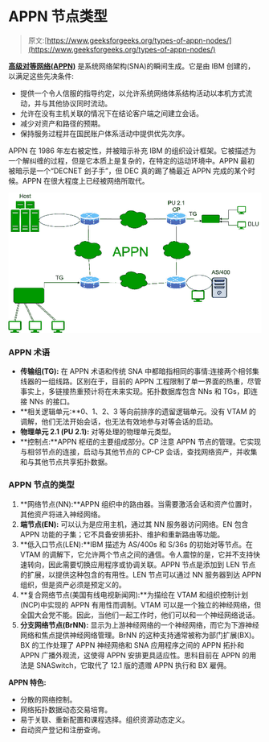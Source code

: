 # APPN 节点类型

> 原文:[https://www.geeksforgeeks.org/types-of-appn-nodes/](https://www.geeksforgeeks.org/types-of-appn-nodes/)

**[高级对等网络(APPN)](https://www.geeksforgeeks.org/what-is-appnadvanced-peer-to-peer-networking/)** 是系统网络架构(SNA)的瞬间生成。它是由 IBM 创建的，以满足这些先决条件:

*   提供一个令人信服的指导约定，以允许系统网络体系结构活动以本机方式流动，并与其他协议同时流动。
*   允许在没有主机关联的情况下在结论客户端之间建立会话。
*   减少对资产和路径的预期。
*   保持服务过程并在国民账户体系活动中提供优先次序。

APPN 在 1986 年左右被定性，并被暗示补充 IBM 的组织设计框架。它被描述为一个解纠缠的过程，但是它本质上是复杂的，在特定的运动环境中。APPN 最初被暗示是一个“DECNET 刽子手”，但 DEC 真的踢了桶最近 APPN 完成的某个时候。APPN 在很大程度上已经被网络所取代。

![Types of APPN Nodes](img/08e4e3943739e483466a17ab84c3ccfd.png)

### APPN 术语

*   **传输组(TG):** 在 APPN 术语和传统 SNA 中都暗指相同的事情:连接两个相邻集线器的一组线路。区别在于，目前的 APPN 工程限制了单一界面的热重，尽管事实上，多链接热重预计将在未来实现。拓扑数据库包含 NNs 和 TGs，即连接 NNs 的接口。
*   **相关逻辑单元:**0、1、2、3 等向前排序的遗留逻辑单元。没有 VTAM 的调解，他们无法开始会话，也无法有效地参与对等会话的启动。
*   **物理单元 2.1 (PU 2.1):** 对等处理的物理单元类型。
*   **控制点:**APPN 枢纽的主要组成部分。CP 注意 APPN 节点的管理。它实现与相邻节点的连接，启动与其他节点的 CP-CP 会话，查找网络资产，并收集和与其他节点共享拓扑数据。

### APPN 节点的类型

1.  **网络节点(NN):**APPN 组织中的路由器。当需要激活会话和资产位置时，其他资产将进入神经网络。
2.  **端节点(EN):** 可以认为是应用主机，通过其 NN 服务器访问网络。EN 包含 APPN 功能的子集；它不具备安排拓扑、维护和重新路由等功能。
3.  **低入口节点(LEN):**IBM 描述为 AS/400s 和 S/36s 的初始对等节点。在 VTAM 的调解下，它允许两个节点之间的通信。令人震惊的是，它并不支持快速转向，因此需要切换应用程序或协调关联。APPN 节点是添加到 LEN 节点的扩展，以提供这种包含的有用性。LEN 节点可以通过 NN 服务器到达 APPN 组织，但是资产必须是预定义的。
4.  **复合网络节点(美国有线电视新闻网):**为描绘在 VTAM 和组织控制计划(NCP)中实现的 APPN 有用性而调制。VTAM 可以是一个独立的神经网络，但全国大会党不能。因此，当他们一起工作时，他们可以和一个神经网络说话。
5.  **分支网络节点(BrNN):** 显示为上游神经网络的一个神经网络，而它为下游神经网络和焦点提供神经网络管理。BrNN 的这种支持通常被称为部门扩展(BX)。BX 的工作处理了 APPN 神经网络和 SNA 应用程序之间的 APPN 拓扑和 APPN 广播外观流，这使得 APPN 安排更具适应性。思科目前在 APPN 的用法是 SNASwitch，它取代了 12.1 版的遗赠 APPN 执行和 BX 雇佣。

**APPN 特色:**

*   分散的网络控制。
*   网络拓扑数据动态交易培育。
*   易于关联、重新配置和课程选择。组织资源动态定义。
*   自动资产登记和注册查询。